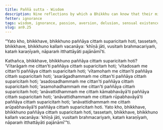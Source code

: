 ```yaml
---
title: Paññā sutta - Wisdom
description: Nine reflections by which a Bhikkhu can know that their mind is thoroughly cultivated with wisdom.
fetter: ignorance
tags: wisdom, ignorance, passion, aversion, delusion, sensual existence, form existence, formless existence, an, an9
slug: an9.25
---
```


“Yato kho, bhikkhave, bhikkhuno paññāya cittaṁ suparicitaṁ hoti, tassetaṁ, bhikkhave, bhikkhuno kallaṁ vacanāya: ‘khīṇā jāti, vusitaṁ brahmacariyaṁ, kataṁ karaṇīyaṁ, nāparaṁ itthattāyāti pajānāmī’ti.

Kathañca, bhikkhave, bhikkhuno paññāya cittaṁ suparicitaṁ hoti? ‘Vītarāgaṁ me cittan’ti paññāya cittaṁ suparicitaṁ hoti; ‘vītadosaṁ me cittan’ti paññāya cittaṁ suparicitaṁ hoti; ‘vītamohaṁ me cittan’ti paññāya cittaṁ suparicitaṁ hoti; ‘asarāgadhammaṁ me cittan’ti paññāya cittaṁ suparicitaṁ hoti; ‘asadosadhammaṁ me cittan’ti paññāya cittaṁ suparicitaṁ hoti; ‘asamohadhammaṁ me cittan’ti paññāya cittaṁ suparicitaṁ hoti; ‘anāvattidhammaṁ me cittaṁ kāmabhavāyā’ti paññāya cittaṁ suparicitaṁ hoti; ‘anāvattidhammaṁ me cittaṁ rūpabhavāyā’ti paññāya cittaṁ suparicitaṁ hoti; ‘anāvattidhammaṁ me cittaṁ arūpabhavāyā’ti paññāya cittaṁ suparicitaṁ hoti. Yato kho, bhikkhave, bhikkhuno paññāya cittaṁ suparicitaṁ hoti, tassetaṁ, bhikkhave, bhikkhuno kallaṁ vacanāya: ‘khīṇā jāti, vusitaṁ brahmacariyaṁ, kataṁ karaṇīyaṁ, nāparaṁ itthattāyāti pajānāmī’”ti.
